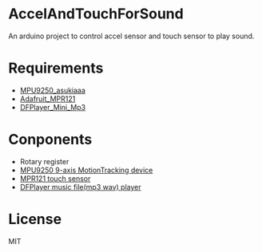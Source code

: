# AccelAndTouchForSound
An arduino project to control accel sensor and touch sensor to play sound.

# Requirements
- [MPU9250_asukiaaa](https://github.com/asukiaaa/MPU9250_asukiaaa)
- [Adafruit_MPR121](https://github.com/adafruit/Adafruit_MPR121)
- [DFPlayer_Mini_Mp3](https://github.com/DFRobot/DFPlayer-Mini-mp3)

# Conponents
- Rotary register
- [MPU9250 9-axis MotionTracking device](https://www.aliexpress.com/wholesale?catId=0&initiative_id=&SearchText=mpu9250)
- [MPR121 touch sensor](https://www.aliexpress.com/wholesale?catId=0&initiative_id=SB_20170721051303&SearchText=mpr121)
- [DFPlayer music file(mp3 wav) player](https://www.aliexpress.com/wholesale?catId=0&initiative_id=SB_20170721051136&SearchText=dfplayer)

# License
MIT